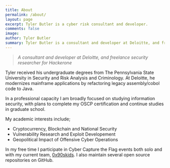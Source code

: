 ```yaml
---
title: About
permalink: /about/
layout: page
excerpt: Tyler Butler is a cyber risk consultant and developer.
comments: false
image: 
author: Tyler Butler
summary: Tyler Butler is a consultant and developer at Deloitte, and freelance security researcher for Hackerone
---
```


> *A consultant and developer at Deloitte, and freelance security researcher for Hackerone* 

Tyler received his undergraduate degrees from The Pennsylvania State University in Security and Risk Analysis and Criminology. At Deloitte, he modernizes mainframe applications by refactoring legacy assembly/cobol code to Java.   

In a professional capacity I am broadly focused on studying information security, with plans to complete my OSCP certification and continue studies in graduate school. 

My academic interests include;

+  Cryptocurrency, Blockchain and National Security
+  Vulnerability Research and Exploit Developement
+  Geopolitical Impact of Offensive Cyber Operations

In my free time I participate in Cyber Capture the Flag events both solo and with my current team, [0x90skids](https://0x90skids.com). I also maintain several open source repositories on GitHub.